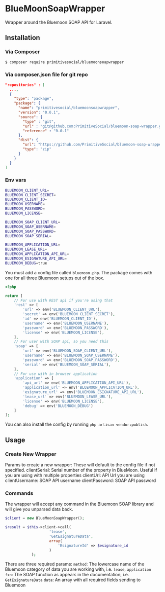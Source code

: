 # BlueMoonSoapWrapper

Wrapper around the Bluemoon SOAP API for Laravel.

## Installation

### Via Composer

``` bash
$ composer require primitivesocial/bluemoonsoapwrapper
```

### Via composer.json file for git repo
``` json
"repositories" : [
  ...,
  {
    "type": "package",
    "package": {
      "name": "primitivesocial/bluemoonsoapwrapper",
      "version": "0.0.1",
      "source": {
        "type" : "git",
        "url" : "git@github.com:PrimitiveSocial/bluemoon-soap-wrapper.git",
        "reference" : "0.0.1"
      },
      "dist": {
        "url": "https://github.com/PrimitiveSocial/bluemoon-soap-wrapper/archive/master.zip",
        "type": "zip"
      }
    }
  }
]
```

### Env vars
``` bash
BLUEMOON_CLIENT_URL=
BLUEMOON_CLIENT_SECRET=
BLUEMOON_CLIENT_ID=
BLUEMOON_USERNAME=
BLUEMOON_PASSWORD=
BLUEMOON_LICENSE=

BLUEMOON_SOAP_CLIENT_URL=
BLUEMOON_SOAP_USERNAME=
BLUEMOON_SOAP_PASSWORD=
BLUEMOON_SOAP_SERIAL=

BLUEMOON_APPLICATION_URL=
BLUEMOON_LEASE_URL=
BLUEMOON_APPLICATION_API_URL=
BLUEMOON_ESIGNATURE_API_URL=
BLUEMOON_DEBUG=true
```

You must add a config file called `bluemoon.php`. The package comes with one for all three Bluemoon setups out of the box.


``` php
<?php

return [
	// For use with REST api if you're using that
	'rest' => [
		'url' => env('BLUEMOON_CLIENT_URL'),
		'secret' => env('BLUEMOON_CLIENT_SECRET'),
		'id' => env('BLUEMOON_CLIENT_ID'),
		'username' => env('BLUEMOON_USERNAME'),
		'password' => env('BLUEMOON_PASSWORD'),
		'license' => env('BLUEMOON_LICENSE'),
	],
	// For user with SOAP api, so you need this
	'soap' => [
		'url' => env('BLUEMOON_SOAP_CLIENT_URL'),
		'username' => env('BLUEMOON_SOAP_USERNAME'),
		'password' => env('BLUEMOON_SOAP_PASSWORD'),
		'serial' => env('BLUEMOON_SOAP_SERIAL'),
	],
	// For use with in browser application
	'application' => [
		'api_url' => env('BLUEMOON_APPLICATION_API_URL'),
		'application_url' => env('BLUEMOON_APPLICATION_URL'),
		'esignature_url' => env('BLUEMOON_ESIGNATURE_API_URL'),
		'lease_url' => env('BLUEMOON_LEASE_URL'),
		'license' => env('BLUEMOON_LICENSE'),
		'debug' => env('BLUEMOON_DEBUG')
	]
];
```

You can also install the config by running `php artisan vendor:publish`.

## Usage

### Create New Wrapper
Params to create a new wrapper:
These will default to the config file if not specified.
clientSerial: Serial number of the property in BlueMoon. Useful if you are using with multiple properties
clientUrl: API Url you are using
clientUsername: SOAP API username
clientPassword: SOAP API password

### Commands
The wrapper will accept any command in the Bluemoon SOAP library and will give you unparsed data back.

``` php
$client = new BlueMoonSoapWrapper();

$result = $this->client->call(
					'lease',
					'GetEsignatureData',
					array(
                		'EsignatureId' => $esignature_id
            		)
			);
```

There are three required params:
`method`: The lowercase name of the Bluemoon category of data you are working with, i.e. `lease`, `application`
`fxn`: The SOAP function as appears in the documentation, i.e. `GetEsignatureData`
`data`: An array with all required fields sending to Bluemoon